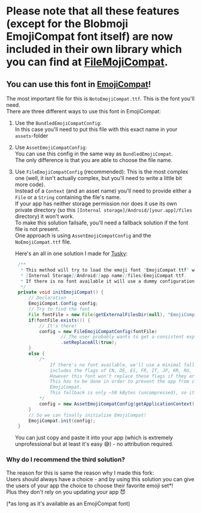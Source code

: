 # Please note that all these features (except for the Blobmoji EmojiCompat font itself) are now included in their own library which you can find at [FileMojiCompat](https://github.com/C1710/FilemojiCompat).
## You can use this font in [EmojiCompat](https://developer.android.com/guide/topics/ui/look-and-feel/emoji-compat.html)!
The most important file for this is `NotoEmojiCompat.ttf`. This is the font you'll need.  
There are three different ways to use this font in EmojiCompat:  
1. Use the `BundledEmojiCompatConfig`:  
   In this case you'll need to put this file with this exact name in your `assets`-folder
2. Use `AssetEmojiCompatConfig`:  
   You can use this config in the same way as `BundledEmojiCompat`.  
   The only difference is that you are able to choose the file name.
3. Use `FileEmojiCompatConfig` (recommended):
   This is the most complex one (well, it isn't actually complex, but you'll need to write a little bit more code).  
   Instead of a `Context` (and an asset name) you'll need to provide either a `File` or a `String` containing the file's name.  
   If your app has neither storage permission nor does it use its own private directory (so this `[Internal storage]/Android/[your.app]/files` directory) it won't work.  
   To make this solution failsafe, you'll need a fallback solution if the font file is not present.  
   One approach is using `AssetEmojiCompatConfig` and the `NoEmojiCompat.ttf` file.  

   Here's an all in one solution I made for [Tusky](https://github.com/tuskyapp/Tusky/pull/600):
   ```java
    /**
     * This method will try to load the emoji font "EmojiCompat.ttf" which should be located at
     * [Internal Storage]/Android/[app.name]/files/EmojiCompat.ttf.
     * If there is no font available it will use a dummy configuration to prevent crashing the app.
     */
    private void initEmojiCompat() {
        // Declaration
        EmojiCompat.Config config;
        // Try to find the font
        File fontFile = new File(getExternalFilesDir(null), "EmojiCompat.ttf");
        if(fontFile.exists()) {
            // It's there!
            config = new FileEmojiCompatConfig(fontFile)
                    // The user probably wants to get a consistent experience
                    .setReplaceAll(true);
        }
        else {
            /*
                If there's no font available, we'll use a minimal fallback font which only
                includes the flags of CN, DE, ES, FR, IT, JP, KR, RU, US.
                However this font won't replace these flags if they are present (which should be the case).
                This has to be done in order to prevent the app from crashing because of an unitialized
                EmojiCompat.
                This fallback is only ~50 kBytes (uncompressed), so it won't add too much bloat.
            */
            config = new AssetEmojiCompatConfig(getApplicationContext(), "NoEmojiCompat.ttf");
        }
        // So we can finally initialize EmojiCompat!
        EmojiCompat.init(config);
    }
   ```
   You can just copy and paste it into your app (which is extremely unprofessional but at least it's easy :sweat_smile:) - no attribution required.

### Why do I recommend the third solution?
The reason for this is same the reason why I made this fork:  
Users should always have a choice - and by using this solution you can give the users of your app the choice to choose their favorite emoji set*!  
Plus they don't rely on you updating your app :smiling_imp:

(*as long as it's available as an EmojiCompat font) 
